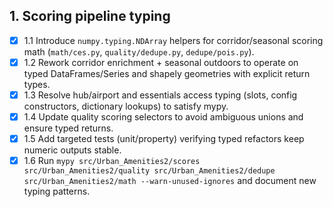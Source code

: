 ## 1. Scoring pipeline typing
- [x] 1.1 Introduce `numpy.typing.NDArray` helpers for corridor/seasonal scoring math (`math/ces.py`, `quality/dedupe.py`, `dedupe/pois.py`).
- [x] 1.2 Rework corridor enrichment + seasonal outdoors to operate on typed DataFrames/Series and shapely geometries with explicit return types.
- [x] 1.3 Resolve hub/airport and essentials access typing (slots, config constructors, dictionary lookups) to satisfy mypy.
- [x] 1.4 Update quality scoring selectors to avoid ambiguous unions and ensure typed returns.
- [x] 1.5 Add targeted tests (unit/property) verifying typed refactors keep numeric outputs stable.
- [x] 1.6 Run `mypy src/Urban_Amenities2/scores src/Urban_Amenities2/quality src/Urban_Amenities2/dedupe src/Urban_Amenities2/math --warn-unused-ignores` and document new typing patterns.
